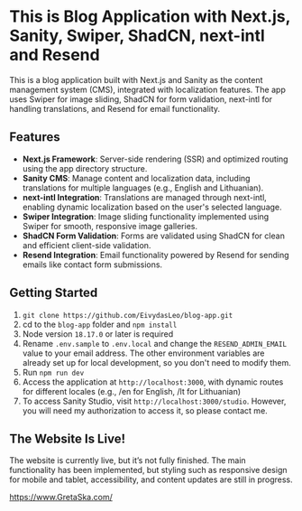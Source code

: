 # This is Blog Application with Next.js, Sanity, Swiper, ShadCN, next-intl and Resend

This is a blog application built with Next.js and Sanity as the content management system (CMS), integrated with localization features. The app uses Swiper for image sliding, ShadCN for form validation, next-intl for handling translations, and Resend for email functionality.

## Features

-   **Next.js Framework**: Server-side rendering (SSR) and optimized routing using the app directory structure.
-   **Sanity CMS**: Manage content and localization data, including translations for multiple languages (e.g., English and Lithuanian).
-   **next-intl Integration**: Translations are managed through next-intl, enabling dynamic localization based on the user's selected language.
-   **Swiper Integration**: Image sliding functionality implemented using Swiper for smooth, responsive image galleries.
-   **ShadCN Form Validation**: Forms are validated using ShadCN for clean and efficient client-side validation.
-   **Resend Integration**: Email functionality powered by Resend for sending emails like contact form submissions.

## Getting Started

1. `git clone https://github.com/EivydasLeo/blog-app.git`
2. cd to the `blog-app` folder and `npm install`
3. Node version `18.17.0` or later is required
4. Rename `.env.sample` to `.env.local` and change the `RESEND_ADMIN_EMAIL` value to your email address. The other environment variables are already set up for local development, so you don't need to modify them.
5. Run `npm run dev`
6. Access the application at `http://localhost:3000`, with dynamic routes for different locales (e.g., /en for English, /lt for Lithuanian)
7. To access Sanity Studio, visit `http://localhost:3000/studio`. However, you will need my authorization to access it, so please contact me.

## The Website Is Live!

The website is currently live, but it’s not fully finished. The main functionality has been implemented, but styling such as responsive design for mobile and tablet, accessibility, and content updates are still in progress.

https://www.GretaSka.com/
